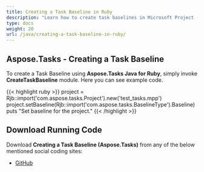 ```yaml
---
title: Creating a Task Baseline in Ruby
description: "Learn how to create task baselines in Microsoft Project (MPP/XML) files using Aspose.Tasks Java for Ruby."
type: docs
weight: 20
url: /java/creating-a-task-baseline-in-ruby/
---
```


## **Aspose.Tasks - Creating a Task Baseline**
To create a Task Baseline using **Aspose.Tasks Java for Ruby**, simply invoke **CreateTaskBaseline** module. Here you can see example code.

{{< highlight ruby >}}
project = Rjb::import('com.aspose.tasks.Project').new('test_tasks.mpp')
project.setBaseline(Rjb::import('com.aspose.tasks.BaselineType').Baseline)
puts "Set baseline for the project."
{{< /highlight >}}

## **Download Running Code**
Download **Creating a Task Baseline (Aspose.Tasks)** from any of the below mentioned social coding sites:

- [GitHub](https://github.com/aspose-tasks/Aspose.Tasks-for-Java/blob/master/Plugins/Aspose_Tasks_Java_for_Ruby/lib/asposetasksjava/TaskBaselines/createtaskbaseline.rb)
